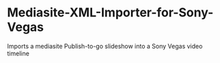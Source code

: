# Mediasite-XML-Importer-for-Sony-Vegas
Imports a mediasite Publish-to-go slideshow into a Sony Vegas video timeline
